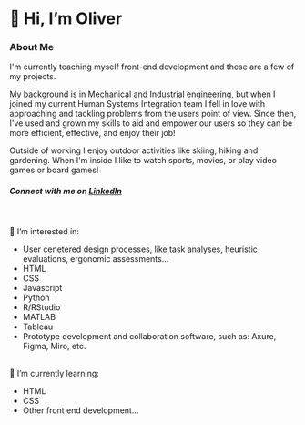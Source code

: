<h1> 👋 Hi, I’m Oliver </h1>

<h3> About Me </h3>
I'm currently teaching myself front-end development and these are a few of my projects.

My background is in Mechanical and Industrial engineering, but when I joined my current Human Systems Integration team I fell in love with approaching and tackling
problems from the users point of view.  Since then, I've used and grown my skills to aid and empower our users so they can be more efficient, effective, and 
enjoy their job!

Outside of working I enjoy outdoor activities like skiing, hiking and gardening.  When I'm inside I like to watch sports, movies, or play video games or board games!


<h5> Connect with me on <a href="https://www.linkedin.com/in/oliver-mestre-244b7021a/">LinkedIn </a> </h5>
<br>

👀 I’m interested in:
- User cenetered design processes, like task analyses, heuristic evaluations, ergonomic assessments... <br>
- HTML <br>
- CSS <br>
- Javascript <br> 
- Python <br>
- R/RStudio <br>
- MATLAB <br>
- Tableau <br>
- Prototype development and collaboration software, such as: Axure, Figma, Miro, etc. <br> <br>

🌱 I’m currently learning:
- HTML <br>
- CSS <br>
- Other front end development...


<!---
ojmestre/ojmestre is a ✨ special ✨ repository because its `README.md` (this file) appears on your GitHub profile.
You can click the Preview link to take a look at your changes.
--->
